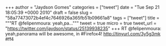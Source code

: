 
+++
author = "Jaydson Gomes"
categories = ["tweet"]
date = "Tue Sep 21 18:05:39 +0000 2010"
draft = false
slug = "58a77473072b4ef4c7646926a365fb51b09661a8"
tags = ["tweet"]
title = """RT @felipenmoura: yeah,pa..."""
tweet = true
micro = true
tweet_url = "https://twitter.com/jaydson/status/25139938235"
+++
RT @felipenmoura: yeah,panorama will be awesome, in #Firefox4! http://tinyurl.com/3y5g3mk #ff4
